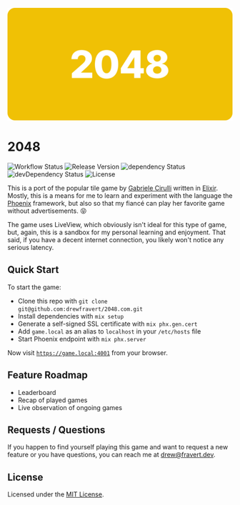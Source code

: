 ![2048](assets/static/images/readme.png)

# 2048
![Workflow Status](https://img.shields.io/github/workflow/status/drewfravert/2048/build)
![Release Version](https://img.shields.io/github/v/release/drewfravert/2048)
![dependency Status](https://img.shields.io/david/drewfravert/2048?path=assets)
![devDependency Status](https://img.shields.io/david/dev/drewfravert/2048?path=assets)
![License](https://img.shields.io/github/license/drewfravert/2048)

This is a port of the popular tile game by [Gabriele Cirulli](http://gabrielecirulli.com/) written in [Elixir](https://elixir-lang.org/). Mostly, this is a means for me to learn and experiment with the language the [Phoenix](https://phoenixframework.org/) framework, but also so that my fiancé can play her favorite game without advertisements. 😝

The game uses LiveView, which obviously isn't ideal for this type of game, but, again, this is a sandbox for my personal learning and enjoyment. That said, if you have a decent internet connection, you likely won't notice any serious latency.


## Quick Start
To start the game:

  * Clone this repo with `git clone git@github.com:drewfravert/2048.com.git`
  * Install dependencies with `mix setup`
  * Generate a self-signed SSL certificate with `mix phx.gen.cert`
  * Add `game.local` as an alias to `localhost` in your `/etc/hosts` file
  * Start Phoenix endpoint with `mix phx.server`

Now visit [`https://game.local:4001`](https://game.local:4001) from your browser.


## Feature Roadmap
  * Leaderboard
  * Recap of played games
  * Live observation of ongoing games


## Requests / Questions
If you happen to find yourself playing this game and want to request a new feature or you have questions, you can reach me at [drew@fravert.dev](mailto:drew@fravert.dev).


## License
Licensed under the [MIT License](LICENSE.txt).
